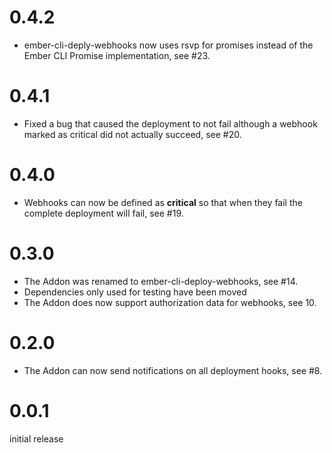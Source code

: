 # 0.4.2

* ember-cli-deply-webhooks now uses rsvp for promises instead of the Ember CLI
  Promise implementation, see #23.

# 0.4.1

* Fixed a bug that caused the deployment to not fail although a webhook marked
  as critical did not actually succeed, see #20.

# 0.4.0

* Webhooks can now be defined as **critical** so that when they fail the
  complete deployment will fail, see #19.

# 0.3.0

* The Addon was renamed to ember-cli-deploy-webhooks, see #14.
* Dependencies only used for testing have been moved 
* The Addon does now support authorization data for webhooks, see 10.

# 0.2.0

* The Addon can now send notifications on all deployment hooks, see #8.

# 0.0.1

initial release
